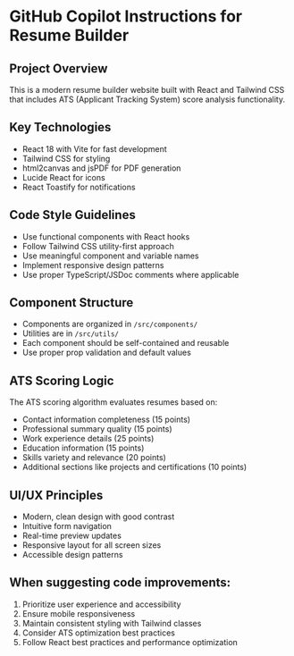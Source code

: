 # GitHub Copilot Instructions for Resume Builder

<!-- Use this file to provide workspace-specific custom instructions to Copilot. For more details, visit https://code.visualstudio.com/docs/copilot/copilot-customization#_use-a-githubcopilotinstructionsmd-file -->

## Project Overview
This is a modern resume builder website built with React and Tailwind CSS that includes ATS (Applicant Tracking System) score analysis functionality.

## Key Technologies
- React 18 with Vite for fast development
- Tailwind CSS for styling
- html2canvas and jsPDF for PDF generation
- Lucide React for icons
- React Toastify for notifications

## Code Style Guidelines
- Use functional components with React hooks
- Follow Tailwind CSS utility-first approach
- Use meaningful component and variable names
- Implement responsive design patterns
- Use proper TypeScript/JSDoc comments where applicable

## Component Structure
- Components are organized in `/src/components/`
- Utilities are in `/src/utils/`
- Each component should be self-contained and reusable
- Use proper prop validation and default values

## ATS Scoring Logic
The ATS scoring algorithm evaluates resumes based on:
- Contact information completeness (15 points)
- Professional summary quality (15 points)
- Work experience details (25 points)
- Education information (15 points)
- Skills variety and relevance (20 points)
- Additional sections like projects and certifications (10 points)

## UI/UX Principles
- Modern, clean design with good contrast
- Intuitive form navigation
- Real-time preview updates
- Responsive layout for all screen sizes
- Accessible design patterns

## When suggesting code improvements:
1. Prioritize user experience and accessibility
2. Ensure mobile responsiveness
3. Maintain consistent styling with Tailwind classes
4. Consider ATS optimization best practices
5. Follow React best practices and performance optimization

